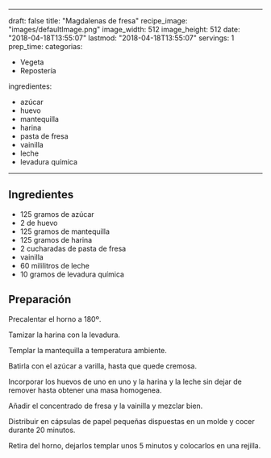
---
draft: false
title: "Magdalenas de fresa"
recipe_image: "images/defaultImage.png"
image_width: 512
image_height: 512
date: "2018-04-18T13:55:07"
lastmod: "2018-04-18T13:55:07"
servings: 1
prep_time: 
categorias:
  - Vegeta
  - Repostería

ingredientes:
  - azúcar
  - huevo
  - mantequilla
  - harina
  - pasta de fresa
  - vainilla
  - leche
  - levadura química
---

## Ingredientes
- 125 gramos de azúcar
- 2  de huevo
- 125 gramos de mantequilla
- 125 gramos de harina
- 2 cucharadas de pasta de fresa
- vainilla
- 60 mililitros de leche
- 10 gramos de levadura química

## Preparación
Precalentar el horno a 180º.

Tamizar la harina con la levadura.

Templar la mantequilla a temperatura ambiente.

Batirla con el azúcar a varilla, hasta que quede cremosa.

Incorporar los huevos de uno en uno y la harina y la leche sin dejar de remover hasta obtener una masa homogenea.

Añadir el concentrado de fresa y la vainilla y mezclar bien.

Distribuir en cápsulas de papel pequeñas dispuestas en un molde y cocer durante 20 minutos.

Retira del horno, dejarlos templar unos 5 minutos y colocarlos en una rejilla.


